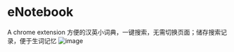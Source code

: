# eNotebook
A chrome extension
方便的汉英小词典，一键搜索，无需切换页面；储存搜索记录，便于生词记忆
![image](http://github.com/noob20000405/readme_pic/master/images/capture.png)
